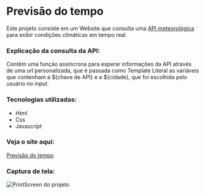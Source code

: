 # Previsão do tempo
Este projeto consiste em um Website que consulta uma [API meteorológica](https://openweathermap.org/api) para exibir condições climáticas em tempo real.

### Explicação da consulta da API:
Contêm uma função assíncrona para esperar informações da API através de uma url personalizada, que é passada como Template Literal as variáveis que contenham a ${chave de API} e a ${cidade}, que foi escolhida pelo usuário no input.

### Tecnologias utilizadas:
- Html
- Css
- Javascript

### Veja o site aqui:
[Previsão do tempo](https://pabloquirino.github.io/weather-forecast/)

### Captura de tela:
![PrintScreen do projeto](/images/login.png)


